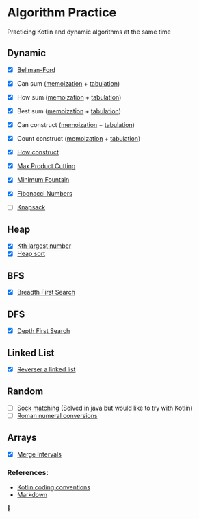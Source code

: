 # Algorithm Practice
Practicing Kotlin and dynamic algorithms at the same time

## Dynamic 
- [x] [Bellman-Ford](src/bellmanFord/Bellman-Ford.kt)
- [x] Can sum ([memoization](src/canSum/CanSum.kt) + [tabulation](src/canSum/CanSumTabu.kt))
- [x] How sum ([memoization](src/howSum/HowSum.kt) + [tabulation](src/howSum/HowSumTabulation.kt))
- [x] Best sum ([memoization](src/bestSum/BestSum.kt) + [tabulation](src/bestSum/BestSumTabulation.kt))
- [x] Can construct ([memoization](src/canConstruct/CanConstruct.kt) + [tabulation](src/canConstruct/CanConstructTabu.kt))
- [x] Count construct ([memoization](src/countConstruct/CountConstruct.kt) + [tabulation](src/countConstruct/CountConstructTabu.kt))
- [x] [How construct](src/howConstruct/HowConstruct.kt)
- [x] [Max Product Cutting](src/maxProductCutting/MaxProductCutting.kt)
- [x] [Minimum Fountain](src/minimumFountains/MinimumFountains.kt)
- [x] [Fibonacci Numbers](src/fibonacciNumbers/FibonacciNumbers.kt)
- [ ] [Knapsack](src/knapsack/Knapsack.kt)



## Heap
- [x] [Kth largest number](src/kthLargestNum/KthLargestNumber.kt)
- [x] [Heap sort](src/heapSort/HeapSort.kt)

## BFS
- [x] [Breadth First Search](src/bfs/BreadthFirstSearch.kt)

## DFS
- [x] [Depth First Search](src/dfs/DepthFirstSearch.kt)

## Linked List
- [x] [Reverser a linked list](src/linkedList/LinkedListReversing.kt)

## Random
- [ ] [Sock matching](src/randomProblems/salesByMatch/task.md) (Solved in java but would like to try with Kotlin)
- [ ] [Roman numeral conversions](src/romanNumeralConvertion)

## Arrays
- [x] [Merge Intervals](src/mergeIntervals/MergeIntervals.kt)

### References:
- [Kotlin coding conventions](https://kotlinlang.org/docs/coding-conventions.html#function-names)
- [Markdown](https://guides.github.com/features/mastering-markdown/)


:potato:
